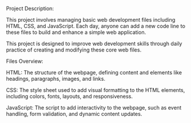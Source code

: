 Project Description:

This project involves managing basic web development files including HTML, CSS, and JavaScript. Each day, anyone can add a new code line to these files to build and enhance a simple web application.

This project is designed to improve web development skills through daily practice of creating and modifying these core web files.

Files Overview:

HTML: The structure of the webpage, defining content and elements like headings, paragraphs, images, and links.

CSS: The style sheet used to add visual formatting to the HTML elements, including colors, fonts, layouts, and responsiveness.

JavaScript: The script to add interactivity to the webpage, such as event handling, form validation, and dynamic content updates.
